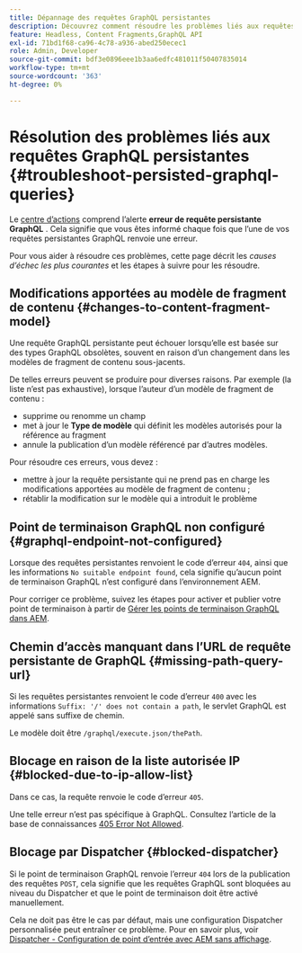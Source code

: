 ```yaml
---
title: Dépannage des requêtes GraphQL persistantes
description: Découvrez comment résoudre les problèmes liés aux requêtes GraphQL persistantes dans Adobe Experience Manager as a Cloud Service.
feature: Headless, Content Fragments,GraphQL API
exl-id: 71bd1f68-ca96-4c78-a936-abed250ecec1
role: Admin, Developer
source-git-commit: bdf3e0896eee1b3aa6edfc481011f50407835014
workflow-type: tm+mt
source-wordcount: '363'
ht-degree: 0%

---
```


# Résolution des problèmes liés aux requêtes GraphQL persistantes {#troubleshoot-persisted-graphql-queries}

Le [centre d’actions](/help/operations/actions-center.md) comprend l’alerte **erreur de requête persistante GraphQL** . Cela signifie que vous êtes informé chaque fois que l’une de vos requêtes persistantes GraphQL renvoie une erreur.

Pour vous aider à résoudre ces problèmes, cette page décrit les *causes d’échec les plus courantes* et les étapes à suivre pour les résoudre.

## Modifications apportées au modèle de fragment de contenu {#changes-to-content-fragment-model}

Une requête GraphQL persistante peut échouer lorsqu’elle est basée sur des types GraphQL obsolètes, souvent en raison d’un changement dans les modèles de fragment de contenu sous-jacents.

De telles erreurs peuvent se produire pour diverses raisons. Par exemple (la liste n’est pas exhaustive), lorsque l’auteur d’un modèle de fragment de contenu :

* supprime ou renomme un champ
* met à jour le **Type de modèle** qui définit les modèles autorisés pour la référence au fragment
* annule la publication d’un modèle référencé par d’autres modèles.

Pour résoudre ces erreurs, vous devez :

* mettre à jour la requête persistante qui ne prend pas en charge les modifications apportées au modèle de fragment de contenu ;
* rétablir la modification sur le modèle qui a introduit le problème

## Point de terminaison GraphQL non configuré {#graphql-endpoint-not-configured}

Lorsque des requêtes persistantes renvoient le code d’erreur `404`, ainsi que les informations `No suitable endpoint found`, cela signifie qu’aucun point de terminaison GraphQL n’est configuré dans l’environnement AEM.

Pour corriger ce problème, suivez les étapes pour activer et publier votre point de terminaison à partir de [Gérer les points de terminaison GraphQL dans AEM](/help/headless/graphql-api/graphql-endpoint.md).

## Chemin d’accès manquant dans l’URL de requête persistante de GraphQL {#missing-path-query-url}

Si les requêtes persistantes renvoient le code d’erreur `400` avec les informations `Suffix: '/' does not contain a path`, le servlet GraphQL est appelé sans suffixe de chemin.

Le modèle doit être `/graphql/execute.json/thePath`.

## Blocage en raison de la liste autorisée IP {#blocked-due-to-ip-allow-list}

Dans ce cas, la requête renvoie le code d’erreur `405`.

Une telle erreur n’est pas spécifique à GraphQL. Consultez l’article de la base de connaissances [405 Error Not Allowed](https://experienceleague.adobe.com/en/docs/experience-cloud-kcs/kbarticles/ka-20824).

## Blocage par Dispatcher {#blocked-dispatcher}

Si le point de terminaison GraphQL renvoie l’erreur `404` lors de la publication des requêtes `POST`, cela signifie que les requêtes GraphQL sont bloquées au niveau du Dispatcher et que le point de terminaison doit être activé manuellement.

Cela ne doit pas être le cas par défaut, mais une configuration Dispatcher personnalisée peut entraîner ce problème. Pour en savoir plus, voir [Dispatcher - Configuration de point d’entrée avec AEM sans affichage](/help/headless/deployment/dispatcher.md).
